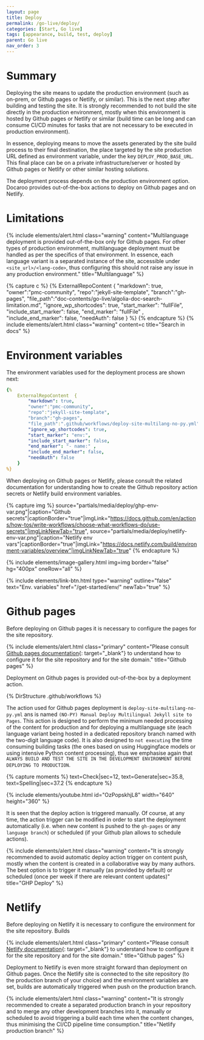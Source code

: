 ```yaml
---
layout: page
title: Deploy
permalink: /go-live/deploy/
categories: [Start, Go live]
tags: [appearance, build, test, deploy]
parent: Go live
nav_order: 3
---
```


# Summary
Deploying the site means to update the production environment (such as on-prem, or Github pages or Netlify, or similar). This is the next step after building and testing the site. It is strongly recommended to not build the site directly in the production environment, mostly when this environment is hosted by Github pages or Netlify or similar (build time can be long and can consume CI/CD minutes for tasks that are not necessary to be executed in production environment). 

In essence, deploying means to move the assets generated by the site build process to their final destination, the place targeted by the site production URL defined as environment variable, under the key `DEPLOY_PROD_BASE_URL`. This final place can be on a private infrastructure/server or hosted by Github pages or Netlify or other similar hosting solutions.

The deployment process depends on the production environment option. Docaroo provides out-of-the-box actions to deploy on Github pages and on Netlify.

# Limitations

{% include elements/alert.html 
  class="warning" 
  content="Multilanguage deployment is provided out-of-the-box only for Github pages. For other types of production environment, multilanguage deployment must be handled as per the specifics of that environment. In essence, each language variant is a separated instance of the site, accessible under `<site_url>/<lang-code>`, thus configuring this should not raise any issue in any production environment."
  title="Multilanguage" 
%}

{% capture c %}
  {% 
    ExternalRepoContent  { 
        "markdown": true,
        "owner":"pmc-community", 
        "repo":"jekyll-site-template", 
        "branch":"gh-pages", 
        "file_path":"doc-contents/go-live/algolia-doc-search-limitation.md", 
        "ignore_wp_shortcodes": true, 
        "start_marker": "fullFile",
        "include_start_marker": false,
        "end_marker": "fullFile" ,
        "include_end_marker": false,
        "needAuth": false
    }
%}
{% endcapture %}
{% include elements/alert.html class="warning" content=c title="Search in docs" %}

# Environment variables
The environment variables used for the deployment process are shown next:

```yml
{% 
    ExternalRepoContent  { 
        "markdown": true,
        "owner":"pmc-community", 
        "repo":"jekyll-site-template", 
        "branch":"gh-pages", 
        "file_path":".github/workflows/deploy-site-multilang-no-py.yml", 
        "ignore_wp_shortcodes": true, 
        "start_marker": "env:",
        "include_start_marker": false,
        "end_marker": "- name:" ,
        "include_end_marker": false,
        "needAuth": false
    }
%}
```
When deploying on Github pages or Netlify, please consult the related documentation for understanding how to create the Github repository action secrets or Netlify build environment variables.

{% capture img %}
    source="partials/media/deploy/ghp-env-var.png"|caption="Github secrets"|captionBorder="true"|imgLink="https://docs.github.com/en/actions/how-tos/write-workflows/choose-what-workflows-do/use-secrets"|imgLinkNewTab="true",
    source="partials/media/deploy/netlify-env-var.png"|caption="Netlify env vars"|captionBorder="true"|imgLink="https://docs.netlify.com/build/environment-variables/overview"|imgLinkNewTab="true"
{% endcapture %}

{% include elements/image-gallery.html 
  img=img 
  border="false" 
  hg="400px"
  oneRow="all" 
%}

{% include elements/link-btn.html 
    type="warning" 
    outline="false" 
    text="Env. variables" 
    href="/get-started/env/" 
    newTab="true" 
%}

# Github pages
Before deploying on Github pages it is necessary to configure the pages for the site repository.

{% include elements/alert.html 
  class="primary" 
  content="Please consult [Github pages documentation](https://docs.github.com/en/pages){: target=\"_blank\"} to understand how to configure it for the site repository and for the site domain."
  title="Github pages" 
%}


Deployment on Github pages is provided out-of-the-box by a deployment action. 

{% DirStructure .github/workflows %}

The action used for Github pages deployment is `deploy-site-multilang-no-py.yml` ans is named `(NO-PY) Manual Deploy Multilingual Jekyll site to Pages`. This action is designed to perform the minimum needed processing of the content for production and for deploying a multilanguage site (each language variant being hosted in a dedicated repository branch named with the two-digit language code). It is also designed to `not executing` the time consuming building tasks (the ones based on using Huggingface models or using intensive Python content processing), thus we emphasise again that `ALWAYS BUILD AND TEST THE SITE IN THE DEVELOPMENT ENVIRONMENT BEFORE DEPLOYING TO PRODUCTION`.

{% capture moments %}
    text=Check|sec=12,
    text=Generate|sec=35.8,
    text=Spelling|sec=37.2
{% endcapture %}

{% include elements/youtube.html 
    id="OzPopskhjL8" 
    width="640" 
    height="360"
%}

It is seen that the deploy action is triggered manually. Of course, at any time, the action trigger can be modified in order to start the deployment automatically (i.e. when new content is pushed to the `gh-pages` or any `language branch`) or scheduled (if your Github plan allows to schedule actions).

{% include elements/alert.html 
  class="warning" 
  content="It is strongly recommended to avoid automatic deploy action trigger on content push, mostly when the content is created in a collaborative way by many authors. The best option is to trigger it manually (as provided by default) or scheduled (once per week if there are relevant content updates)"
  title="GHP Deploy" 
%}

# Netlify
Before deploying on Netlify it is necessary to configure the environment for the site repository. Builds

{% include elements/alert.html 
  class="primary" 
  content="Please consult [Netlify documentation](https://docs.netlify.com/manage/domains/manage-domains/assign-a-domain-to-your-site-app){: target=\"_blank\"} to understand how to configure it for the site repository and for the site domain."
  title="Github pages" 
%}

Deployment to Netlify is even more straight forward than deployment on Github pages. Once the Netlify site is connected to the site repository (to the production branch of your choice) and the environment variables are set, builds are automatically triggered when push on the production branch.

{% include elements/alert.html 
  class="warning" 
  content="It is strongly recommended to create a separated production branch in your repository and to merge any other development branches into it, manually or scheduled to avoid triggering a build each time when the content changes, thus minimising the CI/CD pipeline time consumption."
  title="Netlify production branch" 
%}
